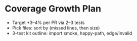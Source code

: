 # Coverage Growth Plan

* Target +3–4% per PR via 2–3 tests
* Pick files: sort by (missed lines, then size)
* 3-test kit outline: import smoke, happy-path, edge/invalid
